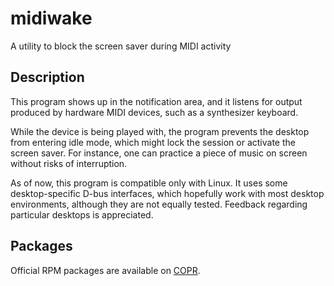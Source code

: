 # midiwake
A utility to block the screen saver during MIDI activity

## Description

This program shows up in the notification area, and it listens for output
produced by hardware MIDI devices, such as a synthesizer keyboard.

While the device is being played with, the program prevents the desktop
from entering idle mode, which might lock the session or activate the screen
saver. For instance, one can practice a piece of music on screen without
risks of interruption.

As of now, this program is compatible only with Linux.
It uses some desktop-specific D-bus interfaces, which hopefully work with most
desktop environments, although they are not equally tested.
Feedback regarding particular desktops is appreciated.

## Packages

Official RPM packages are available on [COPR].

[COPR]: https://copr.fedorainfracloud.org/coprs/jpcima/midiwake/
